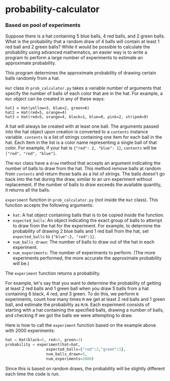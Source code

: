 # probability-calculator

### Based on pool of experiments

Suppose there is a hat containing 5 blue balls, 4 red balls, and 2 green balls. What is the probability that a random draw of 4 balls will contain at least 1 red ball and 2 green balls? While it would be possible to calculate the probability using advanced mathematics, an easier way is to write a program to perform a large number of experiments to estimate an approximate probability.

This program determines the approximate probability of drawing certain balls randomly from a hat.

`Hat` class in `prob_calculator.py` takes a variable number of arguments that specify the number of balls of each color that are in the hat. For example, a `Hat` object can be created in any of these ways:

```
hat1 = Hat(yellow=3, blue=2, green=6)
hat2 = Hat(red=5, orange=4)
hat3 = Hat(red=5, orange=4, black=1, blue=0, pink=2, striped=9)
```

A hat will always be created with at least one ball. The arguments passed into the hat object upon creation is converted to a `contents` instance variable. `contents` is a list of strings containing one item for each ball in the hat. Each item in the list is a color name representing a single ball of that color. For example, if your hat is `{"red": 2, "blue": 1}`, `contents` will be `["red", "red", "blue"]`.

The `Hat` class have a `draw` method that accepts an argument indicating the number of balls to draw from the hat. This method remove balls at random from `contents` and return those balls as a list of strings. The balls doesn't go back into the hat during the draw, similar to an urn experiment without replacement. If the number of balls to draw exceeds the available quantity, it returns all the balls.

`experiment` function in `prob_calculator.py` (not inside the `Hat` class). This function accepts the following arguments:

- `hat`: A hat object containing balls that is to be copied inside the function.
- `expected_balls`: An object indicating the exact group of balls to attempt to draw from the hat for the experiment. For example, to determine the probability of drawing 2 blue balls and 1 red ball from the hat, set `expected_balls` to `{"blue":2, "red":1}`.
- `num_balls_drawn`: The number of balls to draw out of the hat in each experiment.
- `num_experiments`: The number of experiments to perform. (The more experiments performed, the more accurate the approximate probability will be.)

The `experiment` function returns a probability.

For example, let's say that you want to determine the probability of getting at least 2 red balls and 1 green ball when you draw 5 balls from a hat containing 6 black, 4 red, and 3 green. To do this, we perform `N` experiments, count how many times `M` we get at least 2 red balls and 1 green ball, and estimate the probability as `M/N`. Each experiment consists of starting with a hat containing the specified balls, drawing a number of balls, and checking if we got the balls we were attempting to draw.

Here is how to call the `experiment` function based on the example above with 2000 experiments:

```py
hat = Hat(black=6, red=4, green=3)
probability = experiment(hat=hat,
                  expected_balls={"red":2,"green":1},
                  num_balls_drawn=5,
                  num_experiments=2000)
```

Since this is based on random draws, the probability will be slightly different each time the code is run.
